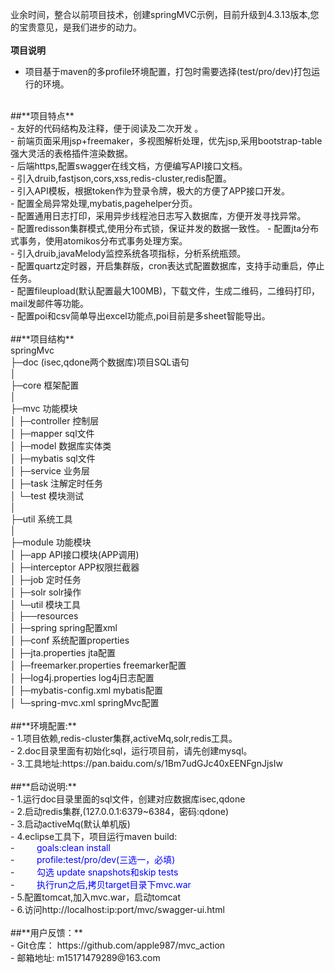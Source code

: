 ﻿业余时间，整合以前项目技术，创建springMVC示例，目前升级到4.3.13版本,您的宝贵意见，是我们进步的动力。
 <br> 
 <br> 
**项目说明**<br>  
- 项目基于maven的多profile环境配置，打包时需要选择(test/pro/dev)打包运行的环境。<br>
<br>
##**项目特点**<br>  
- 友好的代码结构及注释，便于阅读及二次开发 。<br>
- 前端页面采用jsp+freemaker，多视图解析处理，优先jsp,采用bootstrap-table强大灵活的表格插件渲染数据。 <br> 
- 后端https,配置swagger在线文档，方便编写API接口文档。<br> 
- 引入druib,fastjson,cors,xss,redis-cluster,redis配置。<br>
- 引入API模板，根据token作为登录令牌，极大的方便了APP接口开发。<br>
- 配置全局异常处理,mybatis,pagehelper分页。<br>
- 配置通用日志打印，采用异步线程池日志写入数据库，方便开发寻找异常。<br>
- 配置redisson集群模式,使用分布式锁，保证并发的数据一致性。
- 配置jta分布式事务，使用atomikos分布式事务处理方案。<br>
- 引入druib,javaMelody监控系统各项指标，分析系统瓶颈。<br>
- 配置quartz定时器，开启集群版，cron表达式配置数据库，支持手动重启，停止任务。<br>
- 配置fileupload(默认配置最大100MB)，下载文件，生成二维码，二维码打印，mail发邮件等功能。<br>
- 配置poi和csv简单导出excel功能点,poi目前是多sheet智能导出。<br>
 <br> 
##**项目结构**
<br>
springMvc<br>
├─doc  (isec,qdone两个数据库)项目SQL语句<br>
│<br>
├─core 框架配置<br>
│<br>
├─mvc 功能模块<br>
│  ├─controller 控制层<br>
│  ├─mapper sql文件<br>
│  ├─model 数据库实体类<br>
│  ├─mybatis sql文件<br>
│  ├─service 业务层<br>
│  ├─task 注解定时任务<br>
│  └─test 模块测试<br>
│ <br>
├─util 系统工具<br>
│ <br>
├─module 功能模块<br>
│  ├─app API接口模块(APP调用)<br>
│  ├─interceptor APP权限拦截器<br>
│  ├─job 定时任务<br>
│  ├─solr solr操作<br>
│  └─util 模块工具<br>
│  
├──resources <br>
│  ├─spring spring配置xml<br>
│  ├─conf   系统配置properties<br>
│  ├─jta.properties   jta配置<br>
│  ├─freemarker.properties   freemarker配置<br>
│  ├─log4j.properties   log4j日志配置<br>
│  ├─mybatis-config.xml   mybatis配置<br>
│  └─spring-mvc.xml springMvc配置<br>
<br>
 ##**环境配置:**<br>
- 1.项目依赖,redis-cluster集群,activeMq,solr,redis工具。<br>
- 2.doc目录里面有初始化sql，运行项目前，请先创建mysql。<br>
- 3.工具地址:https://pan.baidu.com/s/1Bm7udGJc40xEENFgnJjsIw <br>
<br>
 ##**启动说明:**<br>
- 1.运行doc目录里面的sql文件，创建对应数据库isec,qdone<br>
- 2.启动redis集群,(127.0.0.1:6379~6384，密码:qdone)<br>
- 3.启动activeMq(默认单机版)<br>
- 4.eclipse工具下，项目运行maven build:<br>
- &nbsp;&nbsp;&nbsp;&nbsp;&nbsp;&nbsp;&nbsp;&nbsp;<font color=blue>goals:clean install</font><br>
- &nbsp;&nbsp;&nbsp;&nbsp;&nbsp;&nbsp;&nbsp;&nbsp;<font color=blue>profile:test/pro/dev(三选一，必填)</font><br>
- &nbsp;&nbsp;&nbsp;&nbsp;&nbsp;&nbsp;&nbsp;&nbsp;<font color=blue>勾选 update snapshots和skip tests</font><br>
- &nbsp;&nbsp;&nbsp;&nbsp;&nbsp;&nbsp;&nbsp;&nbsp;<font color=blue>执行run之后,拷贝target目录下mvc.war</font><br>
- 5.配置tomcat,加入mvc.war，启动tomcat<br>
- 6.访问http://localhost:ip:port/mvc/swagger-ui.html<br>
<br> 	
 ##**用户反馈：**<br>
- Git仓库： https://github.com/apple987/mvc_action<br>
- 邮箱地址: m15171479289@163.com <br>
		
		

        